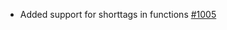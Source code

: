 - Added support for shorttags in functions [#1005](https://github.com/smarty-php/smarty/issues/1005)

